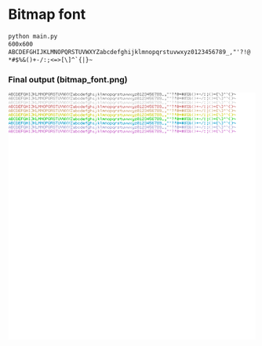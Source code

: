 # Bitmap font
```
python main.py
600x600
ABCDEFGHIJKLMNOPQRSTUVWXYZabcdefghijklmnopqrstuvwxyz0123456789_,"'?!@ *#$%&()+-/:;<=>[\]^`{|}~ 
```
### Final output (bitmap_font.png)
![output](https://github.com/synthmind027/bitmap_font/blob/main/bitmap_font.png?raw=true)  

